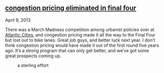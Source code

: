 ## [congestion pricing eliminated in final four](/2013/04/09/congestion-pricing-eliminated-in-final-four/ "congestion pricing eliminated in final four")

April 9, 2013
            

There was a March Madness competition among urbanist policies over at [Atlantic Cities](http://www.theatlanticcities.com/jobs-and-economy/2013/04/urbanist-toolkit-bracket-challenge-championship-round/5190/), and congestion pricing made it all the way to the Final Four but lost out to bike lanes. Great job guys, and better luck next year. I don’t think congestion pricing would have made it out of the first round five years ago. It’s a strong program that can only get better, and we’ve got some great prospects coming up.

<dl class="wp-caption alignnone" id="" style="width: 1010px;">
<dt class="wp-caption-dt" style="display: inline !important;"></dt>
</dl>
<dl class="wp-caption alignnone" id="" style="width: 1010px;">
<dd class="wp-caption-dd">a sterling effort</dd>
</dl>
					            